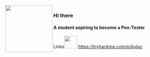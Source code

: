 <img src="https://media.giphy.com/media/edC973xZRBMdCzTuVl/giphy.gif" width="150" align="left">

### Hi there

#### A student aspiring to become a Pen-Tester



Links<img height="40" src="https://cdnb.artstation.com/p/assets/images/images/017/674/725/original/alvin-aniwa-wolf-running.gif?1556903191"/> 
https://tryhackme.com/p/kyluc





